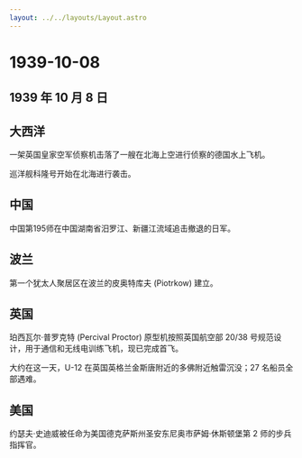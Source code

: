 ```yaml
---
layout: ../../layouts/Layout.astro
---
```


# 1939-10-08

## 1939 年 10 月 8 日

## 大西洋

一架英国皇家空军侦察机击落了一艘在北海上空进行侦察的德国水上飞机。

巡洋舰科隆号开始在北海进行袭击。

## 中国

中国第195师在中国湖南省汨罗江、新疆江流域追击撤退的日军。

## 波兰

第一个犹太人聚居区在波兰的皮奥特库夫 (Piotrkow) 建立。

## 英国

珀西瓦尔·普罗克特 (Percival Proctor) 原型机按照英国航空部 20/38
号规范设计，用于通信和无线电训练飞机，现已完成首飞。

大约在这一天，U-12 在英国英格兰金斯唐附近的多佛附近触雷沉没；27
名船员全部遇难。

## 美国

约瑟夫·史迪威被任命为美国德克萨斯州圣安东尼奥市萨姆·休斯顿堡第 2
师的步兵指挥官。